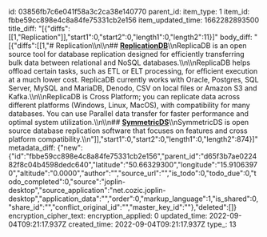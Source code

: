 id: 03856fb7c6e041f58a3c2ca38e140770
parent_id: 
item_type: 1
item_id: fbbe59cc898e4c8a84fe75331cb2e156
item_updated_time: 1662282893500
title_diff: "[{\"diffs\":[[1,\"Replication\"]],\"start1\":0,\"start2\":0,\"length1\":0,\"length2\":11}]"
body_diff: "[{\"diffs\":[[1,\"# Replication\\\n\\\n## [**ReplicationDB**](https://github.com/osalvador/ReplicaDB)\\\nReplicaDB is an open source tool for database replication designed for efficiently transferring bulk data between relational and NoSQL databases.\\\n\\\nReplicaDB helps offload certain tasks, such as ETL or ELT processing, for efficient execution at a much lower cost. ReplicaDB currently works with Oracle, Postgres, SQL Server, MySQL and MariaDB, Denodo, CSV on local files or Amazon S3 and Kafka.\\\n\\\nReplicaDB is Cross Platform; you can replicate data across different platforms (Windows, Linux, MacOS), with compatibility for many databases. You can use Parallel data transfer for faster performance and optimal system utilization.\\\n\\\n## [**SymmetricDS**](https://www.symmetricds.org/)\\\nSymmetricDS is open source database replication software that focuses on features and cross platform compatibility.\\\n\"]],\"start1\":0,\"start2\":0,\"length1\":0,\"length2\":874}]"
metadata_diff: {"new":{"id":"fbbe59cc898e4c8a84fe75331cb2e156","parent_id":"d65f3b7ae022482f8c04b4598dedc640","latitude":"50.66329300","longitude":"15.91063970","altitude":"0.0000","author":"","source_url":"","is_todo":0,"todo_due":0,"todo_completed":0,"source":"joplin-desktop","source_application":"net.cozic.joplin-desktop","application_data":"","order":0,"markup_language":1,"is_shared":0,"share_id":"","conflict_original_id":"","master_key_id":""},"deleted":[]}
encryption_cipher_text: 
encryption_applied: 0
updated_time: 2022-09-04T09:21:17.937Z
created_time: 2022-09-04T09:21:17.937Z
type_: 13